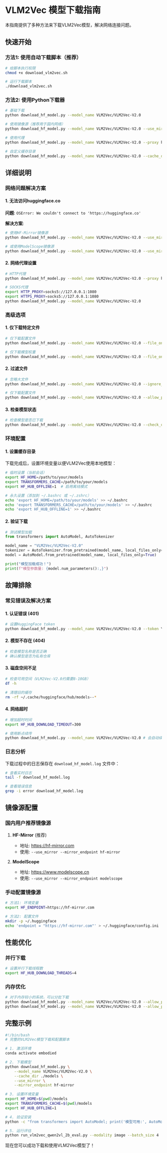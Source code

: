 # VLM2Vec 模型下载指南

本指南提供了多种方法来下载VLM2Vec模型，解决网络连接问题。

## 快速开始

### 方法1: 使用自动下载脚本（推荐）

```bash
# 给脚本执行权限
chmod +x download_vlm2vec.sh

# 运行下载脚本
./download_vlm2vec.sh
```

### 方法2: 使用Python下载器

```bash
# 基础下载
python download_hf_model.py --model_name VLM2Vec/VLM2Vec-V2.0

# 使用镜像源（推荐用于国内网络）
python download_hf_model.py --model_name VLM2Vec/VLM2Vec-V2.0 --use_mirror

# 使用代理
python download_hf_model.py --model_name VLM2Vec/VLM2Vec-V2.0 --proxy http://127.0.0.1:7890

# 自定义缓存目录
python download_hf_model.py --model_name VLM2Vec/VLM2Vec-V2.0 --cache_dir ./models
```

## 详细说明

### 网络问题解决方案

#### 1. 无法访问huggingface.co

**问题**: `OSError: We couldn't connect to 'https://huggingface.co'`

**解决方案**:
```bash
# 使用HF-Mirror镜像源
python download_hf_model.py --model_name VLM2Vec/VLM2Vec-V2.0 --use_mirror --mirror_endpoint hf-mirror

# 或使用ModelScope镜像源
python download_hf_model.py --model_name VLM2Vec/VLM2Vec-V2.0 --use_mirror --mirror_endpoint modelscope
```

#### 2. 网络代理设置

```bash
# HTTP代理
python download_hf_model.py --model_name VLM2Vec/VLM2Vec-V2.0 --proxy http://127.0.0.1:7890

# SOCKS代理
export HTTP_PROXY=socks5://127.0.0.1:1080
export HTTPS_PROXY=socks5://127.0.0.1:1080
python download_hf_model.py --model_name VLM2Vec/VLM2Vec-V2.0
```

### 高级选项

#### 1. 仅下载特定文件

```bash
# 仅下载配置文件
python download_hf_model.py --model_name VLM2Vec/VLM2Vec-V2.0 --file_only config.json

# 仅下载模型权重
python download_hf_model.py --model_name VLM2Vec/VLM2Vec-V2.0 --file_only pytorch_model.bin
```

#### 2. 过滤文件

```bash
# 忽略大文件
python download_hf_model.py --model_name VLM2Vec/VLM2Vec-V2.0 --ignore_patterns "*.safetensors" "*.bin"

# 仅下载配置文件
python download_hf_model.py --model_name VLM2Vec/VLM2Vec-V2.0 --allow_patterns "*.json" "*.txt"
```

#### 3. 检查模型状态

```bash
# 检查模型是否已下载
python download_hf_model.py --model_name VLM2Vec/VLM2Vec-V2.0 --check_only
```

### 环境配置

#### 1. 设置缓存目录

下载完成后，设置环境变量以便VLM2Vec使用本地模型：

```bash
# 临时设置（当前会话）
export HF_HOME=/path/to/your/models
export TRANSFORMERS_CACHE=/path/to/your/models
export HF_HUB_OFFLINE=1  # 启用离线模式

# 永久设置（添加到 ~/.bashrc 或 ~/.zshrc）
echo 'export HF_HOME=/path/to/your/models' >> ~/.bashrc
echo 'export TRANSFORMERS_CACHE=/path/to/your/models' >> ~/.bashrc
echo 'export HF_HUB_OFFLINE=1' >> ~/.bashrc
```

#### 2. 验证下载

```python
# 测试模型加载
from transformers import AutoModel, AutoTokenizer

model_name = "VLM2Vec/VLM2Vec-V2.0"
tokenizer = AutoTokenizer.from_pretrained(model_name, local_files_only=True)
model = AutoModel.from_pretrained(model_name, local_files_only=True)

print("模型加载成功！")
print(f"模型参数量: {model.num_parameters():,}")
```

## 故障排除

### 常见错误及解决方案

#### 1. 认证错误 (401)
```bash
# 设置HuggingFace token
python download_hf_model.py --model_name VLM2Vec/VLM2Vec-V2.0 --token YOUR_HF_TOKEN
```

#### 2. 模型不存在 (404)
```bash
# 检查模型名称是否正确
# 确认模型是否为私有仓库
```

#### 3. 磁盘空间不足
```bash
# 检查可用空间（VLM2Vec-V2.0约需要8-10GB）
df -h

# 清理旧的缓存
rm -rf ~/.cache/huggingface/hub/models--*
```

#### 4. 网络超时
```bash
# 增加超时时间
export HF_HUB_DOWNLOAD_TIMEOUT=300

# 使用断点续传
python download_hf_model.py --model_name VLM2Vec/VLM2Vec-V2.0 # 会自动续传
```

### 日志分析

下载过程中的日志保存在 `download_hf_model.log` 文件中：

```bash
# 查看实时日志
tail -f download_hf_model.log

# 查看错误信息
grep -i error download_hf_model.log
```

## 镜像源配置

### 国内用户推荐镜像源

1. **HF-Mirror** (推荐)
   - 地址: https://hf-mirror.com
   - 使用: `--use_mirror --mirror_endpoint hf-mirror`

2. **ModelScope**
   - 地址: https://www.modelscope.cn
   - 使用: `--use_mirror --mirror_endpoint modelscope`

### 手动配置镜像源

```bash
# 方法1: 环境变量
export HF_ENDPOINT=https://hf-mirror.com

# 方法2: 配置文件
mkdir -p ~/.huggingface
echo 'endpoint = "https://hf-mirror.com"' > ~/.huggingface/config.ini
```

## 性能优化

### 并行下载

```bash
# 设置并行下载线程数
export HF_HUB_DOWNLOAD_THREADS=4
```

### 内存优化

```bash
# 对于内存较小的系统，可以分批下载
python download_hf_model.py --model_name VLM2Vec/VLM2Vec-V2.0 --allow_patterns "config.json" "tokenizer*"
python download_hf_model.py --model_name VLM2Vec/VLM2Vec-V2.0 --allow_patterns "*.safetensors"
```

## 完整示例

```bash
#!/bin/bash
# 完整的VLM2Vec模型下载和配置脚本

# 1. 激活环境
conda activate embodied

# 2. 下载模型
python download_hf_model.py \
    --model_name VLM2Vec/VLM2Vec-V2.0 \
    --cache_dir ./models \
    --use_mirror \
    --mirror_endpoint hf-mirror

# 3. 设置环境变量
export HF_HOME=$(pwd)/models
export TRANSFORMERS_CACHE=$(pwd)/models
export HF_HUB_OFFLINE=1

# 4. 验证安装
python -c "from transformers import AutoModel; print('模型可用:', AutoModel.from_pretrained('VLM2Vec/VLM2Vec-V2.0', local_files_only=True))"

# 5. 运行评估
python run_vlm2vec_qwen2vl_2b_eval.py --modality image --batch_size 4
```

现在您可以成功下载和使用VLM2Vec模型了！